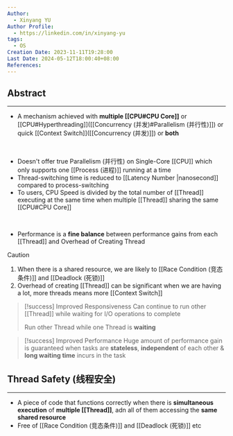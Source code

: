 ```yaml
---
Author:
  - Xinyang YU
Author Profile:
  - https://linkedin.com/in/xinyang-yu
tags:
  - OS
Creation Date: 2023-11-11T19:28:00
Last Date: 2024-05-12T18:00:40+08:00
References: 
---
```

## Abstract
---
- A mechanism achieved with **multiple [[CPU#CPU Core]]** or [[CPU#Hyperthreading]]([[Concurrency (并发)#Parallelism (并行性)]]) or quick [[Context Switch]]([[Concurrency (并发)]]) or **both**
</br>

- Doesn't offer true Parallelism (并行性) on Single-Core [[CPU]] which only supports one [[Process (进程)]] running at a time
- Thread-switching time is reduced to [[Latency Number |nanosecond]] compared to process-switching
- To users, CPU Speed is divided by the total number of [[Thread]] executing at the same time when multiple [[Thread]] sharing the same [[CPU#CPU Core]]
</br>

- Performance is a **fine balance** between performance gains from each [[Thread]] and Overhead of Creating Thread

>[!caution]
> 1. When there is a shared resource, we are likely to [[Race Condition (竞态条件)]] and [[Deadlock (死锁)]]
> 2. Overhead of creating [[Thread]] can be significant when we are having a lot, more threads means more [[Context Switch]]

>[!success] Improved Responsiveness
> Can continue to run other [[Thread]] while waiting for I/O operations to complete
> 
> Run other Thread while one Thread is **waiting**

>[!success] Improved Performance
> Huge amount of performance gain is guaranteed when tasks are **stateless**, **independent** of each other & **long waiting time** incurs in the task



## Thread Safety (线程安全)
---
- A piece of code that functions correctly when there is **simultaneous execution** of **multiple [[Thread]]**, adn all of them accessing the **same shared resource** 
- Free of [[Race Condition (竞态条件)]] and [[Deadlock (死锁)]] etc

